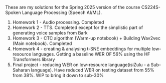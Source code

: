 These are my solutions for the Spring 2025 version of the course CS224S-Spoken Language Processing (Speech AI/ML).

1. Homework 1 - Audio processing. Completed
2. Homework 2 - TTS. Completed except for the simplistic part of generating voice samples from Bark 
3. Homework 3 - CTC algorithm (Warm-up notebook) + Building  Wav2vec (Main notebook). Completed
4. Homework 4 - creating & analysing t-SNE embeddings for multiple low-resource languages. Getting a baseline WER OF 56% using the HF Transformers library
5. Final project - reducing WER on low-resource language(isiZulu - a Sub-Saharan language). Have reduced WER on testing dataset from 55% from 38%.
   WIP to bring it down to sub-30%
